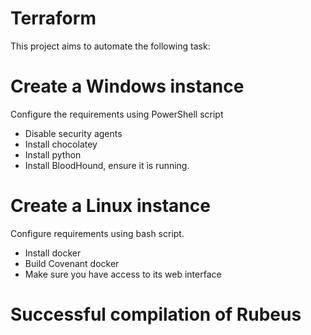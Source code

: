 # Terraform
This project aims to automate the following task:

# Create a Windows instance
Configure the requirements using PowerShell script
- Disable security agents
- Install chocolatey
- Install python
- Install BloodHound, ensure it is running.

# Create a Linux instance
Configure requirements using bash script.
- Install docker
- Build Covenant docker
- Make sure you have access to its web interface

# Successful compilation of Rubeus
